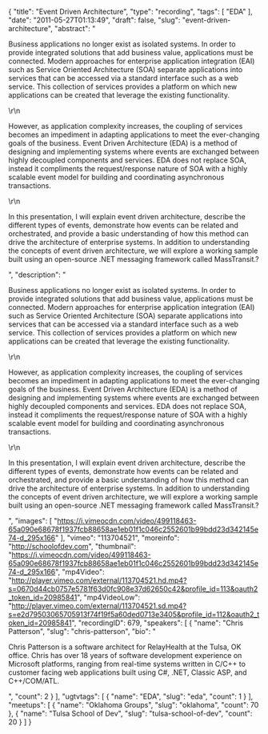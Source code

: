 {
  "title": "Event Driven Architecture",
  "type": "recording",
  "tags": [
    "EDA"
  ],
  "date": "2011-05-27T01:13:49",
  "draft": false,
  "slug": "event-driven-architecture",
  "abstract": "<p>Business applications no longer exist as isolated systems. In order to provide integrated solutions that add business value, applications must be connected. Modern approaches for enterprise application integration (EAI) such as Service Oriented Architecture (SOA) separate applications into services that can be accessed via a standard interface such as a web service. This collection of services provides a platform on which new applications can be created that leverage the existing functionality.</p>\r\n<p>However, as application complexity increases, the coupling of services becomes an impediment in adapting applications to meet the ever-changing goals of the business. Event Driven Architecture (EDA) is a method of designing and implementing systems where events are exchanged between highly decoupled components and services. EDA does not replace SOA, instead it compliments the request/response nature of SOA with a highly scalable event model for building and coordinating asynchronous transactions.</p>\r\n<p>In this presentation, I will explain event driven architecture, describe the different types of events, demonstrate how events can be related and orchestrated, and provide a basic understanding of how this method can drive the architecture of enterprise systems. In addition to understanding the concepts of event driven architecture, we will explore a working sample built using an open-source .NET messaging framework called MassTransit.?</p>",
  "description": "<p>Business applications no longer exist as isolated systems. In order to provide integrated solutions that add business value, applications must be connected. Modern approaches for enterprise application integration (EAI) such as Service Oriented Architecture (SOA) separate applications into services that can be accessed via a standard interface such as a web service. This collection of services provides a platform on which new applications can be created that leverage the existing functionality.</p>\r\n<p>However, as application complexity increases, the coupling of services becomes an impediment in adapting applications to meet the ever-changing goals of the business. Event Driven Architecture (EDA) is a method of designing and implementing systems where events are exchanged between highly decoupled components and services. EDA does not replace SOA, instead it compliments the request/response nature of SOA with a highly scalable event model for building and coordinating asynchronous transactions.</p>\r\n<p>In this presentation, I will explain event driven architecture, describe the different types of events, demonstrate how events can be related and orchestrated, and provide a basic understanding of how this method can drive the architecture of enterprise systems. In addition to understanding the concepts of event driven architecture, we will explore a working sample built using an open-source .NET messaging framework called MassTransit.?</p>",
  "images": [
    "https://i.vimeocdn.com/video/499118463-65a090e68678f1937fcb88658ae1eb01f1c046c2552601b99bdd23d342145e74-d_295x166"
  ],
  "vimeo": "113704521",
  "moreinfo": "http://schoolofdev.com",
  "thumbnail": "https://i.vimeocdn.com/video/499118463-65a090e68678f1937fcb88658ae1eb01f1c046c2552601b99bdd23d342145e74-d_295x166",
  "mp4Video": "http://player.vimeo.com/external/113704521.hd.mp4?s=0670d44cb0757e5781f63d0fc908e37d62650c42&profile_id=113&oauth2_token_id=20985841",
  "mp4VideoLow": "http://player.vimeo.com/external/113704521.sd.mp4?s=e2d79503065705913f74f19f5a60ded0713e3405&profile_id=112&oauth2_token_id=20985841",
  "recordingID": 679,
  "speakers": [
    {
      "name": "Chris Patterson",
      "slug": "chris-patterson",
      "bio": "<p>Chris Patterson is a software architect for RelayHealth at the Tulsa, OK office. Chris has over 18 years of software development experience on Microsoft platforms, ranging from real-time systems written in C/C++ to customer facing web applications built using C#, .NET, Classic ASP, and C++/COM/ATL.</p>",
      "count": 2
    }
  ],
  "ugtvtags": [
    {
      "name": "EDA",
      "slug": "eda",
      "count": 1
    }
  ],
  "meetups": [
    {
      "name": "Oklahoma Groups",
      "slug": "oklahoma",
      "count": 70
    },
    {
      "name": "Tulsa School of Dev",
      "slug": "tulsa-school-of-dev",
      "count": 20
    }
  ]
}